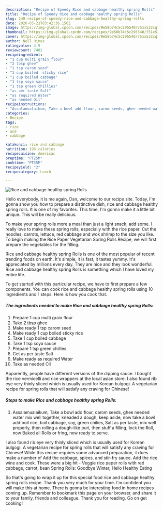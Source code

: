 ```yaml
---
description: "Recipe of Speedy Rice and cabbage healthy spring Rolls"
title: "Recipe of Speedy Rice and cabbage healthy spring Rolls"
slug: 249-recipe-of-speedy-rice-and-cabbage-healthy-spring-rolls
date: 2020-05-21T03:42:36.156Z
image: https://img-global.cpcdn.com/recipes/9e58b74c5c295540/751x532cq70/rice-and-cabbage-healthy-spring-rolls-recipe-main-photo.jpg
thumbnail: https://img-global.cpcdn.com/recipes/9e58b74c5c295540/751x532cq70/rice-and-cabbage-healthy-spring-rolls-recipe-main-photo.jpg
cover: https://img-global.cpcdn.com/recipes/9e58b74c5c295540/751x532cq70/rice-and-cabbage-healthy-spring-rolls-recipe-main-photo.jpg
author: Nell Hines
ratingvalue: 4.9
reviewcount: 7402
recipeingredient:
- "1 cup multi grain flour"
- "2 tbsp ghee"
- "1 tsp carom seed"
- "1 cup boiled  sticky rice"
- "1 cup boiled cabbage"
- "1 tsp soya sauce"
- "1 tsp green chillies"
- "as per taste Salt"
- "as required Water"
- "as needed Oil"
recipeinstructions:
- "Assalamualaikum, Take a bowl add flour, carom seeds, ghee needed water mix well together, kneaded a dough, keep aside, now take a bowl add boil rice, boil cabbage, soy, green chilies, Salt as per taste, mix well properly, then rolling a dough-like puri, then stuff a filling, lock the Roll, now Baked all Rolls or fring, now ready to serve."
categories:
- Recipe
tags:
- rice
- and
- cabbage

katakunci: rice and cabbage 
nutrition: 196 calories
recipecuisine: American
preptime: "PT25M"
cooktime: "PT35M"
recipeyield: "2"
recipecategory: Lunch

---
```



![Rice and cabbage healthy spring Rolls](https://img-global.cpcdn.com/recipes/9e58b74c5c295540/751x532cq70/rice-and-cabbage-healthy-spring-rolls-recipe-main-photo.jpg)

Hello everybody, it is me again, Dan, welcome to our recipe site. Today, I'm gonna show you how to prepare a distinctive dish, rice and cabbage healthy spring rolls. It is one of my favorites. This time, I'm gonna make it a little bit unique. This will be really delicious.

To make your spring rolls more a meal than just a light snack, add some. I really love to make these spring rolls, especially with the rice paper. Cut the noodles, carrots, lettuce, red cabbage and wok shrimp to the size you like. To begin making the Rice Paper Vegetarian Spring Rolls Recipe, we will first prepare the vegetables for the filling.

Rice and cabbage healthy spring Rolls is one of the most popular of recent trending foods on earth. It's simple, it is fast, it tastes yummy. It's appreciated by millions every day. They are nice and they look wonderful. Rice and cabbage healthy spring Rolls is something which I have loved my entire life.


To get started with this particular recipe, we have to first prepare a few components. You can cook rice and cabbage healthy spring rolls using 10 ingredients and 1 steps. Here is how you cook that.

<!--inarticleads1-->

##### The ingredients needed to make Rice and cabbage healthy spring Rolls:

1. Prepare 1 cup multi grain flour
1. Take 2 tbsp ghee
1. Make ready 1 tsp carom seed
1. Make ready 1 cup boiled  sticky rice
1. Take 1 cup boiled cabbage
1. Take 1 tsp soya sauce
1. Prepare 1 tsp green chillies
1. Get as per taste Salt
1. Make ready as required Water
1. Take as needed Oil


Apparently, people have different versions of the dipping sauce. I bought the rice vermicelli and rice wrappers at the local asian store. I also found rib eye very thinly sliced which is usually used for Korean bulgogi. A vegetarian recipe for spring rolls that will satisfy any craving for Chinese! 

<!--inarticleads2-->

##### Steps to make Rice and cabbage healthy spring Rolls:

1. Assalamualaikum, Take a bowl add flour, carom seeds, ghee needed water mix well together, kneaded a dough, keep aside, now take a bowl add boil rice, boil cabbage, soy, green chilies, Salt as per taste, mix well properly, then rolling a dough-like puri, then stuff a filling, lock the Roll, now Baked all Rolls or fring, now ready to serve.


I also found rib eye very thinly sliced which is usually used for Korean bulgogi. A vegetarian recipe for spring rolls that will satisfy any craving for Chinese! While this recipe requires some advanced preparation, it does make a number of Add the cabbage, spices, and stir-fry sauce. Add the rice wine and cook. These were a big hit - Veggie rice paper rolls with red cabbage, carrot, bean Spring Rolls: Goodbye Winter, Hello Healthy Eating 

So that's going to wrap it up for this special food rice and cabbage healthy spring rolls recipe. Thank you very much for your time. I'm confident you will make this at home. There is gonna be interesting food in home recipes coming up. Remember to bookmark this page on your browser, and share it to your family, friends and colleague. Thank you for reading. Go on get cooking!
